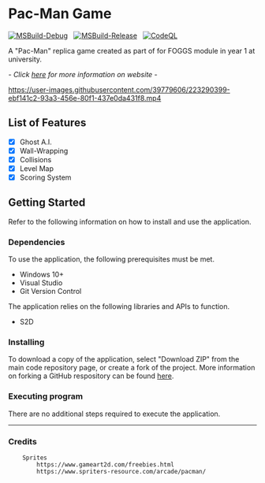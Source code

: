 # Pac-Man Game

[![MSBuild-Debug](https://github.com/kyle-robinson/pac-man/actions/workflows/msbuild-debug.yml/badge.svg)](https://github.com/kyle-robinson/pac-man/actions/workflows/msbuild-debug.yml)
&nbsp;
[![MSBuild-Release](https://github.com/kyle-robinson/pac-man/actions/workflows/msbuild-release.yml/badge.svg)](https://github.com/kyle-robinson/pac-man/actions/workflows/msbuild-release.yml)
&nbsp;
[![CodeQL](https://github.com/kyle-robinson/pac-man/actions/workflows/codeql.yml/badge.svg)](https://github.com/kyle-robinson/pac-man/actions/workflows/codeql.yml)

A "Pac-Man" replica game created as part of for FOGGS module in year 1 at university.

*- Click <a href="https://kyle-robinson.github.io/html/pacman" target="_blank">here</a> for more information on website -*


<!-- <img src="screenshot.png" alt="Pac-Man Game" border="10" width="60%" /> -->

https://user-images.githubusercontent.com/39779606/223290399-ebf141c2-93a3-456e-80f1-437e0da431f8.mp4

## List of Features

- [x] Ghost A.I.
- [x] Wall-Wrapping
- [x] Collisions
- [x] Level Map
- [x] Scoring System

## Getting Started

Refer to the following information on how to install and use the application.

### Dependencies
To use the application, the following prerequisites must be met.
* Windows 10+
* Visual Studio
* Git Version Control

The application relies on the following libraries and APIs to function.
* S2D

### Installing

To download a copy of the application, select "Download ZIP" from the main code repository page, or create a fork of the project. More information on forking a GitHub respository can be found [here](https://www.youtube.com/watch?v=XTolZqmZq6s).

### Executing program

There are no additional steps required to execute the application.

---

### Credits

        Sprites
            https://www.gameart2d.com/freebies.html
            https://www.spriters-resource.com/arcade/pacman/
